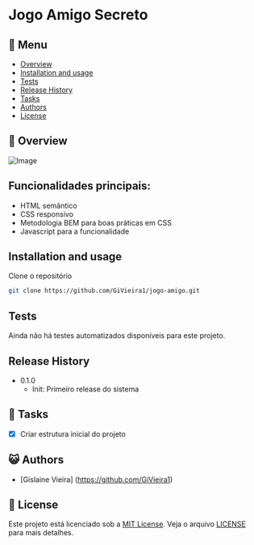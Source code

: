 # Jogo Amigo Secreto

## :bookmark_tabs: Menu
* [Overview](#scroll-overview)
* [Installation and usage](#installation-and-usage)
* [Tests](#tests)
* [Release History](#release-history)
* [Tasks](#bell-tasks)
* [Authors](#smiley_cat-authors)
* [License](#memo-license)

## :scroll: Overview
![Image](https://github.com/user-attachments/assets/62bf5fa2-94d6-4d71-8914-91f2f54e21e3)
<!-- Projeto amigo secreto criado em HTML, CSS e Javascript para o desafio tal.... com o objetivo de verificar conhecimentos básicos em relação ao Desenvolvimento Web -->

## Funcionalidades principais:
 - HTML semântico
 - CSS responsivo
 - Metodologia BEM para boas práticas em CSS
 - Javascript para a funcionalidade

## Installation and usage

Clone o repositório
```bash
git clone https://github.com/GiVieira1/jogo-amigo.git
```

## Tests
Ainda não há testes automatizados disponíveis para este projeto.

## Release History
- 0.1.0
  - Init: Primeiro release do sistema

## :bell: Tasks
- [x] Criar estrutura inicial do projeto

## :smiley_cat: Authors
- [Gislaine Vieira] (https://github.com/GiVieira1)

## :memo: License
Este projeto está licenciado sob a [MIT License](./LICENSE). Veja o arquivo [LICENSE](./LICENSE) para mais detalhes.
